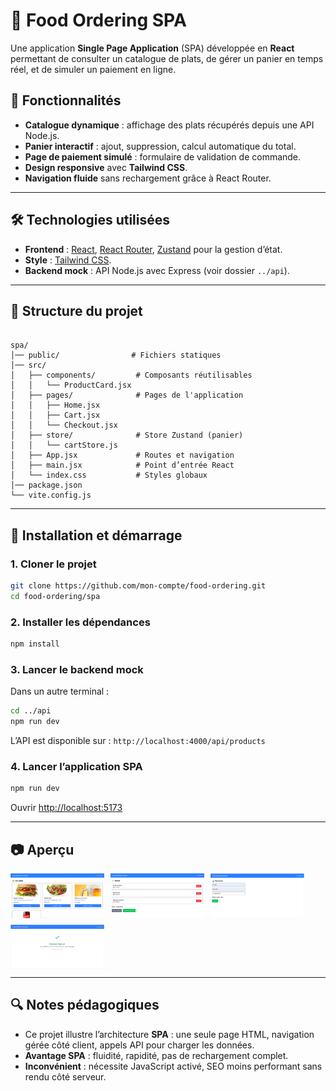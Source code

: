 
# 🍔 Food Ordering SPA

Une application **Single Page Application** (SPA) développée en **React** permettant de consulter un catalogue de plats, de gérer un panier en temps réel, et de simuler un paiement en ligne.

## 📌 Fonctionnalités

- **Catalogue dynamique** : affichage des plats récupérés depuis une API Node.js.
- **Panier interactif** : ajout, suppression, calcul automatique du total.
- **Page de paiement simulé** : formulaire de validation de commande.
- **Design responsive** avec **Tailwind CSS**.
- **Navigation fluide** sans rechargement grâce à React Router.

---

## 🛠️ Technologies utilisées

- **Frontend** : [React](https://react.dev/), [React Router](https://reactrouter.com/), [Zustand](https://zustand-demo.pmnd.rs/) pour la gestion d’état.
- **Style** : [Tailwind CSS](https://tailwindcss.com/).
- **Backend mock** : API Node.js avec Express (voir dossier `../api`).

---

## 📂 Structure du projet

```

spa/
│── public/                # Fichiers statiques
│── src/
│   ├── components/         # Composants réutilisables
│   │   └── ProductCard.jsx
│   ├── pages/              # Pages de l'application
│   │   ├── Home.jsx
│   │   ├── Cart.jsx
│   │   └── Checkout.jsx
│   ├── store/              # Store Zustand (panier)
│   │   └── cartStore.js
│   ├── App.jsx             # Routes et navigation
│   ├── main.jsx            # Point d’entrée React
│   └── index.css           # Styles globaux
│── package.json
└── vite.config.js

````

---

## 🚀 Installation et démarrage

### 1. Cloner le projet
```bash
git clone https://github.com/mon-compte/food-ordering.git
cd food-ordering/spa
````

### 2. Installer les dépendances

```bash
npm install
```

### 3. Lancer le backend mock

Dans un autre terminal :

```bash
cd ../api
npm run dev
```

L’API est disponible sur : `http://localhost:4000/api/products`

### 4. Lancer l’application SPA

```bash
npm run dev
```

Ouvrir [http://localhost:5173]()

---

## 📷 Aperçu

<div style="display: flex; flex-wrap: wrap; gap: 10px;">
  <img src="/spa/public/images/image1.jpg" width="150"/>
  <img src="/spa/public/images/image2.jpg.png" width="150"/>
  <img src="/spa/public/images/image3.jpg" width="150"/>
  <img src="/spa/public/images/images4.jpg" width="150"/>
</div>

---

## 🔍 Notes pédagogiques

* Ce projet illustre l’architecture **SPA** : une seule page HTML, navigation gérée côté client, appels API pour charger les données.
* **Avantage SPA** : fluidité, rapidité, pas de rechargement complet.
* **Inconvénient** : nécessite JavaScript activé, SEO moins performant sans rendu côté serveur.




